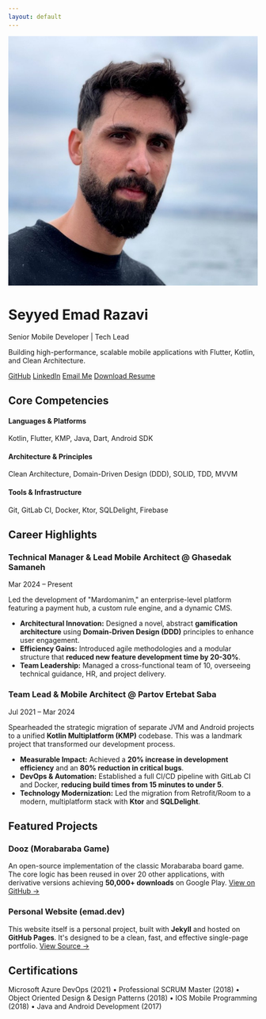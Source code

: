 ```yaml
---
layout: default
---
```


<div class="hero">
  <img src="/assets/images/profile.jpg" alt="Seyyed Emad Razavi" class="profile-photo">
  <h1>Seyyed Emad Razavi</h1>
  <p class="lead">Senior Mobile Developer | Tech Lead</p>
  <p>Building high-performance, scalable mobile applications with Flutter, Kotlin, and Clean Architecture.</p>
  <div class="hero-links">
    <a href="https://github.com/{{ site.github_username }}" target="_blank" class="btn">GitHub</a>
    <a href="https://www.linkedin.com/in/{{ site.linkedin_username }}" target="_blank" class="btn">LinkedIn</a>
    <a href="mailto:{{ site.email }}" class="btn">Email Me</a>
    <a href="/assets/files/Seyyed-Emad-Razavi-Resume.pdf" target="_blank" class="btn btn-primary">Download Resume</a>
  </div>
</div>

## Core Competencies

<div class="skills-grid">
  <div>
    <h4>Languages & Platforms</h4>
    <p>Kotlin, Flutter, KMP, Java, Dart, Android SDK</p>
  </div>
  <div>
    <h4>Architecture & Principles</h4>
    <p>Clean Architecture, Domain-Driven Design (DDD), SOLID, TDD, MVVM</p>
  </div>
  <div>
    <h4>Tools & Infrastructure</h4>
    <p>Git, GitLab CI, Docker, Ktor, SQLDelight, Firebase</p>
  </div>
</div>

## Career Highlights

<div class="highlight">
  <h3>Technical Manager & Lead Mobile Architect @ Ghasedak Samaneh</h3>
  <p class="date">Mar 2024 – Present</p>
  <p>Led the development of "Mardomanim," an enterprise-level platform featuring a payment hub, a custom rule engine, and a dynamic CMS.</p>
  <ul>
    <li><strong>Architectural Innovation:</strong> Designed a novel, abstract <strong>gamification architecture</strong> using <strong>Domain-Driven Design (DDD)</strong> principles to enhance user engagement.</li>
    <li><strong>Efficiency Gains:</strong> Introduced agile methodologies and a modular structure that <strong>reduced new feature development time by 20-30%</strong>.</li>
    <li><strong>Team Leadership:</strong> Managed a cross-functional team of 10, overseeing technical guidance, HR, and project delivery.</li>
  </ul>
</div>

<div class="highlight">
  <h3>Team Lead & Mobile Architect @ Partov Ertebat Saba</h3>
  <p class="date">Jul 2021 – Mar 2024</p>
  <p>Spearheaded the strategic migration of separate JVM and Android projects to a unified <strong>Kotlin Multiplatform (KMP)</strong> codebase. This was a landmark project that transformed our development process.</p>
  <ul>
    <li><strong>Measurable Impact:</strong> Achieved a <strong>20% increase in development efficiency</strong> and an <strong>80% reduction in critical bugs</strong>.</li>
    <li><strong>DevOps & Automation:</strong> Established a full CI/CD pipeline with GitLab CI and Docker, <strong>reducing build times from 15 minutes to under 5</strong>.</li>
    <li><strong>Technology Modernization:</strong> Led the migration from Retrofit/Room to a modern, multiplatform stack with <strong>Ktor</strong> and <strong>SQLDelight</strong>.</li>
  </ul>
</div>

## Featured Projects

<div class="highlight">
  <h3>Dooz (Morabaraba Game)</h3>
  <p>An open-source implementation of the classic Morabaraba board game. The core logic has been reused in over 20 other applications, with derivative versions achieving <strong>50,000+ downloads</strong> on Google Play. <a href="https://github.com/razavioo/Dooz" target="_blank">View on GitHub →</a></p>
</div>

<div class="highlight">
  <h3>Personal Website (emad.dev)</h3>
  <p>This website itself is a personal project, built with <strong>Jekyll</strong> and hosted on <strong>GitHub Pages</strong>. It's designed to be a clean, fast, and effective single-page portfolio. <a href="https://github.com/razavioo/emad.dev" target="_blank">View Source →</a></p>
</div>

## Certifications

<p class="cert-list">
  Microsoft Azure DevOps (2021) •
  Professional SCRUM Master (2018) •
  Object Oriented Design & Design Patterns (2018) •
  IOS Mobile Programming (2018) •
  Java and Android Development (2017)
</p>